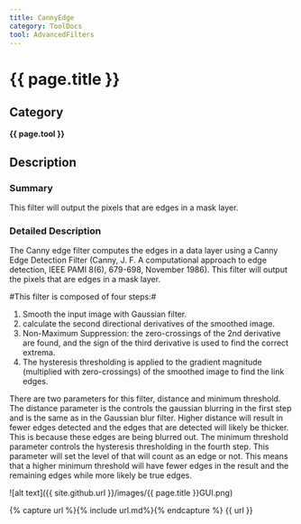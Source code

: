 ```yaml
---
title: CannyEdge
category: ToolDocs 
tool: AdvancedFilters
---
```


# {{ page.title }} 

## Category

**{{ page.tool }}**

## Description

### Summary

This filter will output the pixels that are edges in a mask layer.

### Detailed Description

The Canny edge filter computes the edges in a data layer using a Canny Edge Detection Filter (Canny, J. F. A computational approach to edge detection, IEEE PAMI 8(6), 679-698, November 1986). This filter will output the pixels that are edges in a mask layer.

#This filter is composed of four steps:#

1. Smooth the input image with Gaussian filter.
2. calculate the second directional derivatives of the smoothed image.
3. Non-Maximum Suppression: the zero-crossings of the 2nd derivative are found, and the sign of the third derivative is used to find the correct extrema.
4. The hysteresis thresholding is applied to the gradient magnitude (multiplied with zero-crossings) of the smoothed image to find the link edges.

There are two parameters for this filter, distance and minimum threshold. The distance parameter is the controls the gaussian blurring in the first step and is the same as in the Gaussian blur filter. Higher distance will result in fewer edges detected and the edges that are detected will likely be thicker. This is because these edges are being blurred out. The minimum threshold parameter controls the hysteresis thresholding in the fourth step. This parameter will set the level of that will count as an edge or not. This means that a higher minimum threshold will have fewer edges in the result and the remaining edges while more likely be true edges.

![alt text]({{ site.github.url }}/images/{{ page.title }}GUI.png)

{% capture url %}{% include url.md%}{% endcapture %}
{{ url }}
